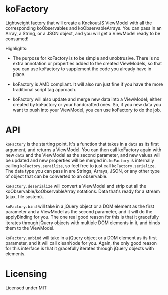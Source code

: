 koFactory
=========

Lightweight factory that will create a KnckoutJS ViewModel with all the corresponding koObservables and koObservableArrays.  You can pass in an Array, a String, or a JSON object, and you will get a ViewModel ready to be consumed!

Highlights:

* The purpose for koFactory is to be simple and unobtrusive.  There is no extra annotation or properties added to the created ViewModels, so that you can use koFactory to supplement the code you already have in place.

* koFactory is AMD compliant.  It will also run just fine if you have the more traditional script tag approach.

* koFactory will also update and merge new data into a ViewModel; either created by koFactory or your handcrafted ones.  So, if you new data you want to push into your ViewModel, you can use koFactory to do the job.


API
=========

<code>koFactory</code> is the starting point.  It's a function that takes in a <code>data</code> as its first argument, and returns a ViewModel.  You can then call koFactory again with new <code>data</code> and the ViewModel as the second parameter, and new values will be updated and new properties will be merged in.  <code>koFactory</code> is internally calling <code>koFactory.serailize</code>, so feel free to just call <code>koFactory.serialize</code>.  The data type you can pass in are Strings, Arrays, JSON, or any other type of object that can be converted to an observable.

<code>koFactory.deserialize</code> will convert a ViewModel and strip out all the koObservable/koObservableArray notations. Data that's ready for a stream (ajax, file system)...

<code>koFactory.bind</code> will take in a jQuery object or a DOM element as the first parameter and a ViewModel as the second parameter, and it will do the applyBinding for you.  The one real good reason for this is that it gracefully iterates through jQuery objects with multiple DOM elements in it, and binds them to the ViewModel.

<code>koFactory.unbind</code> will take in a jQuery object or a DOM element as its first parameter, and it will call cleanNode for you.  Again, the only good reason for this interface is that it gracefully iterates through jQuery objects with elements.


Licensing
=========

Licensed under MIT
